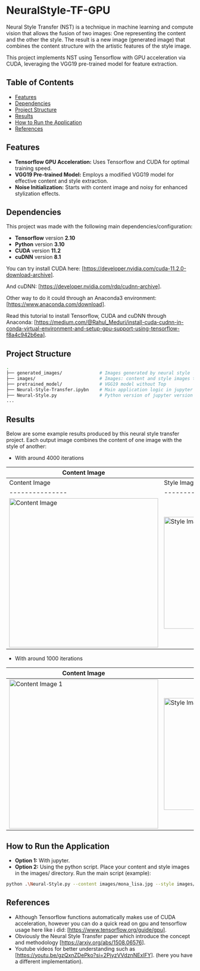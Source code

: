 # NeuralStyle-TF-GPU

Neural Style Transfer (NST) is a technique in machine learning and compute vision that allows the fusion of two images: One representing the content and the other the style. The result is a new image (generated image) that combines the content structure with the artistic features of the style image.

This project implements NST using Tensorflow with GPU acceleration via CUDA, leveraging the VGG19 pre-trained model for feature extraction.

## Table of Contents
- [Features](#features)
- [Dependencies](#dependencies)
- [Project Structure](#project-structure)
- [Results](#results)
- [How to Run the Application](#how-to-run-the-application)
- [References](#references)


## Features
- **Tensorflow GPU Acceleration:** Uses Tensorflow and CUDA for optimal training speed.
- **VGG19 Pre-trained Model:** Employs a modified VGG19 model for effective content and style extraction.
- **Noise Initialization:** Starts with content image and noisy for enhanced stylization effects.

## Dependencies
This project was made with the following main dependencies/configuration:
- **Tensorflow** version **2.10**
- **Python** version **3.10**
- **CUDA** version **11.2**
- **cuDNN** version **8.1**

You can try install CUDA here: [https://developer.nvidia.com/cuda-11.2.0-download-archive].

And cuDNN: [https://developer.nvidia.com/rdp/cudnn-archive].

Other way to do it could through an Anaconda3 environment: [https://www.anaconda.com/download].

Read this tutorial to install Tensorflow, CUDA and cuDNN through Anaconda: [https://medium.com/@Rahul_Meduri/install-cuda-cudnn-in-conda-virtual-environment-and-setup-gpu-support-using-tensorflow-f8a4c942b6ea].

## Project Structure
```bash 
.
├── generated_images/              # Images generated by neural style 
├── images/                        # Images: content and style images to use 
├── pretrained_model/              # VGG19 model without Top
├── Neural-Style-Transfer.ipybn    # Main application logic in jupyter (more explained) Neural Style Transfer
├── Neural-Style.py                # Python version of jupyter version
...
```

## Results

Below are some example results produced by this neural style transfer project. Each output image combines the content of one image with the style of another:

- With around 4000 iterations

| Content Image | Style Image | Generated Image |
|----------|----------|----------|
| Content Image | Style Image | Generated Image |
|---------------|-------------|-----------------|
| <div style="width:400px;height:400px;overflow:hidden;"><img src="https://github.com/Jordi17z/NeuralStyle-TF-GPU/blob/main/images/claude_monet.jpg" alt="Content Image" style="width:100%;height:auto;"></div> | <div style="width:400px;height:300px;overflow:hidden;"><img src="https://github.com/Jordi17z/NeuralStyle-TF-GPU/blob/main/images/drop-of-water.jpg" alt="Style Image" style="width:100%;height:auto;"></div> | <div style="width:400px;height:400px;overflow:hidden;"><img src="https://github.com/Jordi17z/NeuralStyle-TF-GPU/blob/main/generated_images/water_monet.jpg?raw=true" alt="Result Image" style="width:100%;height:auto;"></div> |


- With around 1000 iterations

| Content Image | Style Image | Generated Image |
|----------|----------|----------|
| <img src="https://github.com/Jordi17z/NeuralStyle-TF-GPU/blob/main/images/content_image.jpg" alt="Content Image 1" width="400" height="400"> | <img src="https://github.com/Jordi17z/NeuralStyle-TF-GPU/blob/main/images/style_image.jpg" alt="Style Image 1" width="400" height="300"> | <img src="https://github.com/Jordi17z/NeuralStyle-TF-GPU/blob/main/generated_images/generated_image.jpg?raw=true" alt="Result Image 1" width="400" height="400"> |



## How to Run the Application

- **Option 1:** With jupyter.
- **Option 2:** Using the python script. Place your content and style images in the images/ directory.
Run the main script (example):
```bash
python .\Neural-Style.py --content images/mona_lisa.jpg --style images/stone_style.jpg --output stone_lisa
```

## References
- Although Tensorflow functions automatically makes use of CUDA acceleration, however you can do a quick read on gpu and tensorflow usage here like i did: [https://www.tensorflow.org/guide/gpu].
- Obviously the Neural Style Transfer paper which introduce the concept and methodology [https://arxiv.org/abs/1508.06576].
- Youtube videos for better understanding such as [https://youtu.be/gzQxnZDePko?si=2PjyzVVdznNExlFY]. (here you have a different implementation).
